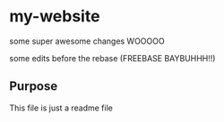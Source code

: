 # my-website

some super awesome changes WOOOOO

some edits before the rebase (FREEBASE BAYBUHHH!!)

## Purpose

This file is just a readme file

